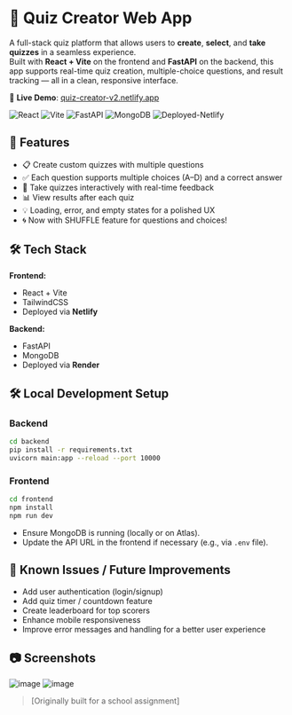 
# 🧠 Quiz Creator Web App

A full-stack quiz platform that allows users to **create**, **select**, and **take quizzes** in a seamless experience.  
Built with **React + Vite** on the frontend and **FastAPI** on the backend, this app supports real-time quiz creation, 
multiple-choice questions, and result tracking — all in a clean, responsive interface.

🔗 **Live Demo**: [quiz-creator-v2.netlify.app](https://quiz-creator-v2.netlify.app/)

![React](https://img.shields.io/badge/Frontend-React-blue)
![Vite](https://img.shields.io/badge/Build-Vite-purple)
![FastAPI](https://img.shields.io/badge/Backend-FastAPI-green)
![MongoDB](https://img.shields.io/badge/Database-MongoDB-lightgreen)
![Deployed-Netlify](https://img.shields.io/badge/Deployed%20on-Netlify-brightgreen)


## 🚀 Features

- 📋 Create custom quizzes with multiple questions
- ✅ Each question supports multiple choices (A–D) and a correct answer
- 🎯 Take quizzes interactively with real-time feedback
- 📊 View results after each quiz
- 💡 Loading, error, and empty states for a polished UX
- 🌀 Now with SHUFFLE feature for questions and choices!


## 🛠 Tech Stack

**Frontend:**
- React + Vite
- TailwindCSS
- Deployed via **Netlify**

**Backend:**
- FastAPI
- MongoDB
- Deployed via **Render**


## 🛠️ Local Development Setup

### Backend
```bash
cd backend
pip install -r requirements.txt
uvicorn main:app --reload --port 10000
```

### Frontend
```bash
cd frontend
npm install
npm run dev
```
- Ensure MongoDB is running (locally or on Atlas).
- Update the API URL in the frontend if necessary (e.g., via `.env` file).


## 🚧 Known Issues / Future Improvements

- Add user authentication (login/signup)
- Add quiz timer / countdown feature
- Create leaderboard for top scorers
- Enhance mobile responsiveness
- Improve error messages and handling for a better user experience


## 📷 Screenshots

![image](https://github.com/user-attachments/assets/78c2e74a-631f-49b6-8e9c-143f05bb0a5e)
![image](https://github.com/user-attachments/assets/63bfd273-e089-4c66-a532-04fb594873ab)

> [Originally built for a school assignment]
